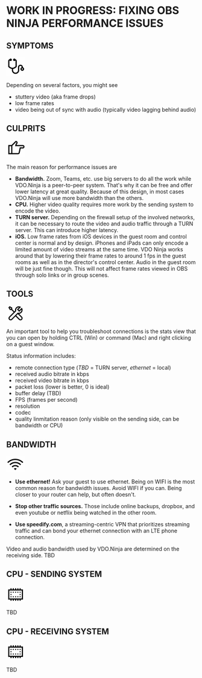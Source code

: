 # WORK IN PROGRESS: FIXING OBS NINJA PERFORMANCE ISSUES

## SYMPTOMS

<img src="symptoms200.jpg" width="50">

Depending on several factors, you might see

* stuttery video (aka frame drops)
* low frame rates
* video being out of sync with audio (typically video lagging behind audio)

## CULPRITS

<img src="culprits200.jpg" width="50">


The main reason for performance issues are

- **Bandwidth.** Zoom, Teams, etc. use big servers to do all the work while VDO.Ninja is a peer-to-peer system. That's why it can be free and offer lower latency at great quality. Because of this design, in most cases VDO.Ninja will use more bandwidth than the others.
- **CPU.** Higher video quality requires more work by the sending system to encode the video.
- **TURN server.** Depending on the firewall setup of the involved networks, it can be necessary to route the video and audio traffic through a TURN server. This can introduce higher latency.
- **iOS.** Low frame rates from iOS devices in the guest room and control center is normal and by design. iPhones and iPads can only encode a limited amount of video streams at the same time. VDO Ninja works around that by lowering their frame rates to around 1 fps in the guest rooms as well as in the director's control center. Audio in the guest room will be just fine though. This will not affect frame rates viewed in OBS through solo links or in group scenes.

## TOOLS

<img src="tools200.jpg" width="50">


An important tool to help you troubleshoot connections is the stats view that you can open by holding CTRL (Win) or command (Mac) and right clicking on a guest window.

Status information includes:

- remote connection type (*TBD* = TURN server, *ethernet* = local)
- received audio bitrate in kbps
- received video bitrate in kbps 
- packet loss (lower is better, 0 is ideal)
- buffer delay (TBD)
- FPS (frames per second)
- resolution
- codec
- quality linmitation reason (only visible on the sending side, can be bandwidth or CPU)

## BANDWIDTH

<img src="bandwidth200.jpg" width="50">


* **Use ethernet!** Ask your guest to use ethernet. Being on WIFI is the most common reason for bandwidth issues. Avoid WIFI if you can. Being closer to your router can help, but often doesn't. 

* **Stop other traffic sources.** Those include online backups, dropbox, and even youtube or netflix being watched in the other room.

* **Use speedify.com**, a streaming-centric VPN that prioritizes streaming traffic and can bond your ethernet connection with an LTE phone connection.

Video and audio bandwidth used by VDO.Ninja are determined on the receiving side. TBD

## CPU - SENDING SYSTEM

<img src="cpu200.jpg" width="50">

TBD

## CPU - RECEIVING SYSTEM

<img src="cpu200.jpg" width="50">

TBD
